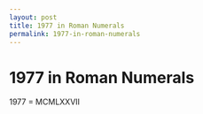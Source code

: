 ```yaml
---
layout: post
title: 1977 in Roman Numerals
permalink: 1977-in-roman-numerals
---
```


# 1977 in Roman Numerals

1977 = MCMLXXVII
